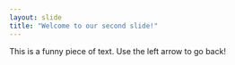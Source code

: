 ```yaml
---
layout: slide
title: "Welcome to our second slide!"
---
```

This is a funny piece of text. 
Use the left arrow to go back!
